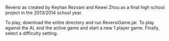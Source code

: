 Reversi as created by Keyhan Rezvani and Kewei Zhou as a final high school project in the 2013/2014 school year.

To play, download the entire directory and run ReversiGame.jar.
To play against the AI, end the active game and start a new 1 player game. Finally, select a difficulty setting.

